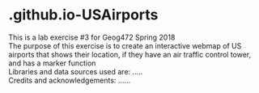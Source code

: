 # .github.io-USAirports
This is a lab exercise #3 for Geog472 Spring 2018
<br>
The purpose of this exercise is to create an interactive webmap of US airports that shows their location, if they have an air traffic control tower, and has a marker function
<br>
Libraries and data sources used are: .....
<br>
Credits and acknowledgements: ......
